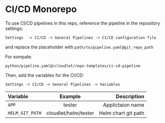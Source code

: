 # CI/CD Monorepo

To use CI/CD pipelines in this repo, reference the pipeline in the repository settings:

`Settings  -> CI/CD -> General Pipelines -> CI/CD configuration file`

and replace the placeholder with `path/to/pipeline.yaml@git_repo_path`

For exmpale:

`python/pipeline.yaml@/cloudlet/repo-templates/ci-cd-pipeline`

Then, add the variables for the CI/CD:

`Settings -> CI/CD -> General Pipelines -> Variables`

| Variable     | Example      | Description  |
| :------------ |   :---:       | --------: |
| `APP`        | tester         |Applictaion name   |
| `HELM_GIT_PATH`| cloudlet/helm/tester         | Helm chart git path   |
